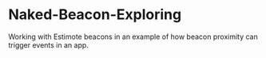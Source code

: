 # Naked-Beacon-Exploring
Working with Estimote beacons in an example of how beacon proximity can trigger events in an app.

